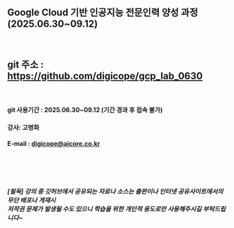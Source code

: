 

##  Google Cloud 기반 인공지능 전문인력 양성 과정 (2025.06.30~09.12)
<br>

## git 주소 :    https://github.com/digicope/gcp_lab_0630
<br>


#### git 사용기간 : 2025.06.30~09.12 (기간 경과 후 접속 불가)


#### 강사: 고병화
#### E-mail : digicope@aicore.co.kr

<br>
<br>
<br>

##### [필독] 강의 중 깃허브에서 공유되는 자료나 소스는 출판이나 인터넷 공유사이트에서의 무단 배포나 게재시 <br> 저작권 문제가 발생될 수도 있으니 학습을 위한 개인적 용도로만 사용해주시길 부탁드립니다~     
